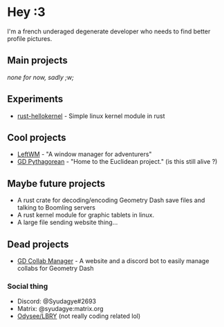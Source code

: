 # Hey :3

I'm a french underaged degenerate developer who needs to find better profile pictures.

## Main projects

*none for now, sadly ;w;*

## Experiments

- [rust-hellokernel](https://github.com/Syudagye/rust-hellokernel) - Simple linux kernel module in rust

## Cool projects

- [LeftWM](https://github.com/leftwm/leftwm) - "A window manager for adventurers"
- [GD Pythagorean](https://github.com/gd-Pythagorean) - "Home to the Euclidean project." (is this still alive ?)

## Maybe future projects

- A rust crate for decoding/encoding Geometry Dash save files and talking to Boomling servers
- A rust kernel module for graphic tablets in linux.
- A large file sending website thing...

## Dead projects

- [GD Collab Manager](https://github.com/Syudagye/GDCollabManager) - A website and a discord bot to easily manage collabs for Geometry Dash

### Social thing

- Discord: @Syudagye#2693
- Matrix: @syudagye:matrix.org
- [Odysee/LBRY](https://odysee.com/@Syudagye:4e835668985480fd43683862e327981c7f965cc4) (not really coding related lol)

